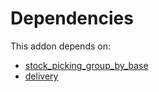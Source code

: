 # Dependencies

This addon depends on:

- [stock_picking_group_by_base](https://github.com/bringout/oca-workflow-process)
- [delivery](https://github.com/bringout/oca-ocb-warehouse/tree/81e6496fce389797413505803016d3ac487ede13/odoo-bringout-oca-ocb-delivery)
